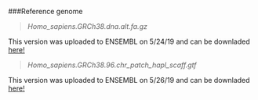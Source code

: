 ###Reference genome

>*Homo_sapiens.GRCh38.dna.alt.fa.gz*

This version was uploaded to ENSEMBL on 5/24/19 and can be downladed [here!](ftp://ftp.ensembl.org/pub/release-97/fasta/homo_sapiens/dna/Homo_sapiens.GRCh38.dna_sm.primary_assembly.fa.gz)

>*Homo_sapiens.GRCh38.96.chr_patch_hapl_scaff.gtf*

This version was uploaded to ENSEMBL on 5/26/19 and can be downladed [here!](ftp://ftp.ensembl.org/pub/release-97/gtf/homo_sapiens/Homo_sapiens.GRCh38.97.gtf.gz)

